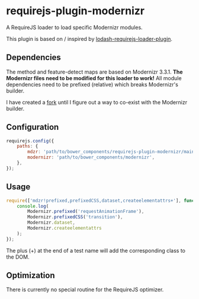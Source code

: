 # requirejs-plugin-modernizr
A RequireJS loader to load specific Modernizr modules.

This plugin is based on / inspired by [lodash-requirejs-loader-plugin](https://github.com/mokkabonna/lodash-requirejs-loader-plugin).

## Dependencies
The method and feature-detect maps are based on Modernizr 3.3.1. **The Modernizr files need to be modified for this loader to work!** All module dependencies need to be prefixed (relative) which breaks Modernizr's builder.

I have created a [fork](https://github.com/fkm/Modernizr) until I figure out a way to co-exist with the Modernizr builder.

## Configuration

```js
requirejs.config({
	paths: {
		mdzr: 'path/to/bower_components/requirejs-plugin-modernizr/main',
		modernizr: 'path/to/bower_components/modernizr',
	},
});
```

## Usage
```js
require(['mdzr!prefixed,prefixedCSS,dataset,createelementattrs+'], function (Modernizr) {
	console.log(
		Modernizr.prefixed('requestAnimationFrame'),
		Modernizr.prefixedCSS('transition'),
		Modernizr.dataset,
		Modernizr.createelementattrs
	);
});
```

The plus (+) at the end of a test name will add the corresponding class to the DOM.

## Optimization
There is currently no special routine for the RequireJS optimizer.
